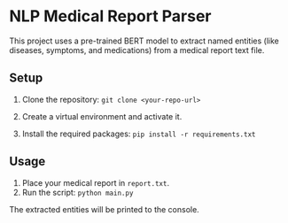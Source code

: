 # NLP Medical Report Parser

This project uses a pre-trained BERT model to extract named entities (like diseases, symptoms, and medications) from a medical report text file.

## Setup

1. Clone the repository:
   `git clone <your-repo-url>`

2. Create a virtual environment and activate it.

3. Install the required packages:
   `pip install -r requirements.txt`

## Usage

1. Place your medical report in `report.txt`.
2. Run the script:
   `python main.py`

The extracted entities will be printed to the console.